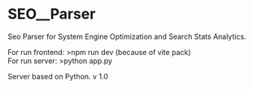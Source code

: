 # SEO__Parser
Seo Parser for System Engine Optimization and Search Stats Analytics.

For run frontend: >npm run dev (because of vite pack) <br />
For run server: >python app.py

Server based on Python.
v 1.0
